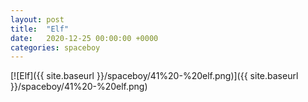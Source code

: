 ```yaml
---
layout: post
title:  "Elf"
date:   2020-12-25 00:00:00 +0000
categories: spaceboy
---
```


[![Elf]({{ site.baseurl }}/spaceboy/41%20-%20elf.png)]({{ site.baseurl }}/spaceboy/41%20-%20elf.png)

